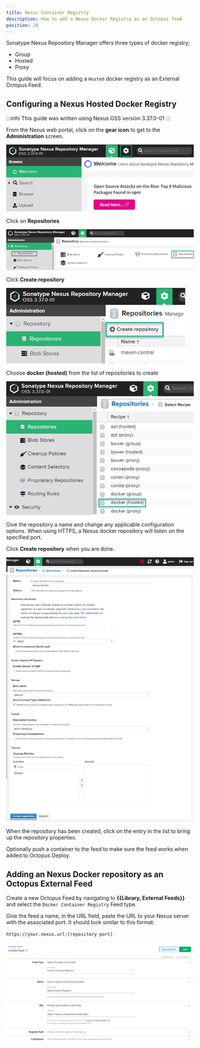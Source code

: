```yaml
---
title: Nexus Container Registry  
description: How to add a Nexus Docker Registry as an Octopus feed 
position: 20
---
```

Sonatype Nexus Repository Manager offers three types of docker registry;
- Group
- Hosted
- Proxy

This guide will focus on adding a `Hosted` docker registry as an External Octopus Feed.

## Configuring a Nexus Hosted Docker Registry
:::info
This guide was written using Nexus OSS version 3.37.0-01
:::

From the Nexus web portal, click on the **gear icon** to get to the **Administration** screen.

![Administration gear Icon](../images/nexus-nuget-administration.png)

Click on **Repositories**

![Repositories](../images/nexus-repositories.png)

Click **Create repository**

![Create repository](../images/nexus-create-repository.png)

Choose **docker (hosted)** from the list of repositories to create

![Docker hosted](images/nexus-create-docker-repository.png)

Give the repository a name and change any applicable configuration options.  When using HTTPS, a Nexus docker repository will listen on the specified port.

Click **Create repository** when you are done.

![Create Nexus docker repository](images/nexus-docker-repository.png)

When the repository has been created, click on the entry in the list to bring up the repository properties.

Optionally push a container to the feed to make sure the feed works when added to Octopus Deploy.

## Adding an Nexus Docker repository as an Octopus External Feed
Create a new Octopus Feed by navigating to **{{Library, External Feeds}}** and select the `Docker Container Registry` Feed type. 

Give the feed a name, in the URL field, paste the URL to your Nexus server with the associated port. It should look similar to this format:

`https://your.nexus.url:[repository port]`

![Nexus NuGet feed](images/nexus-docker-feed.png)